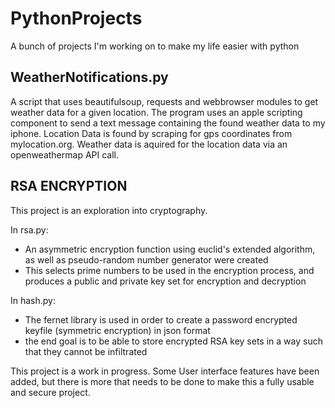 # PythonProjects
A bunch of projects I'm working on to make my life easier with python




## WeatherNotifications.py
A script that uses beautifulsoup, requests and webbrowser modules to get weather data for a given location.
The program uses an apple scripting component to send a text message containing the found weather data to my iphone. 
Location Data is found by scraping for gps coordinates from mylocation.org. 
Weather data is aquired for the location data via an openweathermap API call.



## RSA ENCRYPTION

This project is an exploration into cryptography. 

In rsa.py:
 - An asymmetric encryption function using euclid's extended algorithm, as well as pseudo-random number generator were created
 - This selects prime numbers to be used in the encryption process, and produces a public and private key set for encryption and decryption

In hash.py:
 - The fernet library is used in order to create a password encrypted keyfile (symmetric encryption) in json format
 - the end goal is to be able to store encrypted RSA key sets in a way such that they cannot be infiltrated
 
This project is a work in progress. 
Some User interface features have been added, but there is more that needs to be done to make this a fully usable and secure project.
